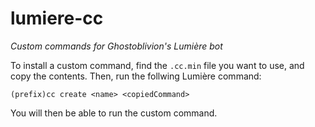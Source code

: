 # lumiere-cc
 *Custom commands for Ghostoblivion's Lumière bot*

 To install a custom command, find the `.cc.min` file you want to use, and copy the contents. Then, run the follwing Lumière command:
 ```
 (prefix)cc create <name> <copiedCommand>
 ```

 You will then be able to run the custom command.